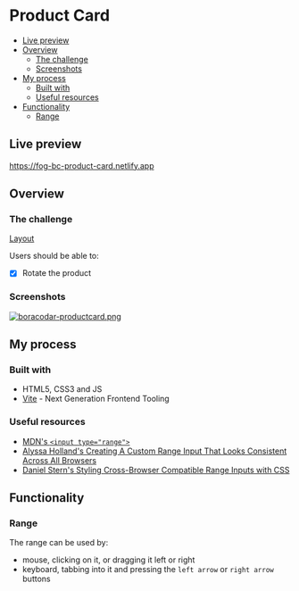 # Product Card

- [Live preview](#live-preview)
- [Overview](#overview)
  - [The challenge](#the-challenge)
  - [Screenshots](#screenshots)
- [My process](#my-process)
  - [Built with](#built-with)
  - [Useful resources](#useful-resources)
- [Functionality](#functionality)
  - [Range](#range)

## Live preview

https://fog-bc-product-card.netlify.app

## Overview

### The challenge

[Layout](https://postimg.cc/ygbQfdxF)

Users should be able to:

- [x] Rotate the product

### Screenshots

[![boracodar-productcard.png](https://i.postimg.cc/WbYBs4YX/boracodar-productcard.png)](https://postimg.cc/0bmWf9sw)

## My process

### Built with

- HTML5, CSS3 and JS
- [Vite](https://vitejs.dev/) - Next Generation Frontend Tooling

### Useful resources

- [MDN's `<input type="range">`](https://developer.mozilla.org/en-US/docs/Web/HTML/Element/input/range)
- [Alyssa Holland's Creating A Custom Range Input That Looks Consistent Across All Browsers](https://www.smashingmagazine.com/2021/12/create-custom-range-input-consistent-browsers/)
- [Daniel Stern's Styling Cross-Browser Compatible Range Inputs with CSS](https://css-tricks.com/styling-cross-browser-compatible-range-inputs-css/)

## Functionality

### Range

The range can be used by:

- mouse, clicking on it, or dragging it left or right
- keyboard, tabbing into it and pressing the `left arrow` or `right arrow` buttons
